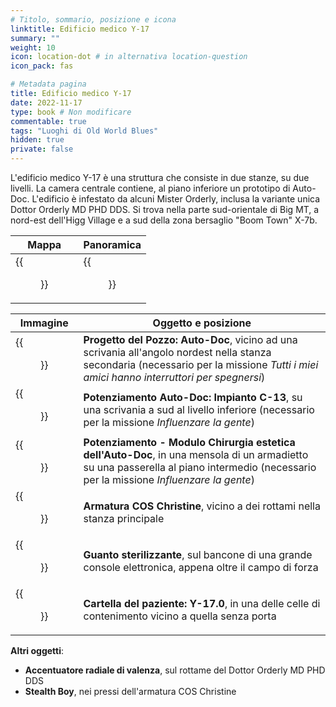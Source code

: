 ```yaml
---
# Titolo, sommario, posizione e icona
linktitle: Edificio medico Y-17
summary: ""
weight: 10
icon: location-dot # in alternativa location-question
icon_pack: fas

# Metadata pagina
title: Edificio medico Y-17
date: 2022-11-17
type: book # Non modificare
commentable: true
tags: "Luoghi di Old World Blues"
hidden: true
private: false
---
```


<div class="fnv">


L'edificio medico Y-17 è una struttura che consiste in due stanze, su due livelli. La camera centrale contiene, al piano inferiore un prototipo di Auto-Doc. L'edificio è infestato da alcuni Mister Orderly, inclusa la variante unica Dottor Orderly MD PHD DDS. Si trova nella parte sud-orientale di Big MT, a nord-est dell'Higg Village e a sud della zona bersaglio "Boom Town" X-7b.

| Mappa | Panoramica |
| ----- | ---------- |
| {{<figure src="fnv/Y-17_MF_loc 1.webp">}}      |   {{<figure src="fnv/Y-17_Medical_Facility.webp">}}         | 

| Immagine                               | Oggetto e posizione                                                                                                                                                                     |
| -------------------------------------- | --------------------------------------------------------------------------------------------------------------------------------------------------------------------------------------- |
| {{<figure src="fnv/X-17_Auto-Doc_tape.webp">}}           | **Progetto del Pozzo: Auto-Doc**, vicino ad una scrivania all'angolo nordest nella stanza secondaria (necessario per la missione _Tutti i miei amici hanno interruttori per spegnersi_) |
| {{<figure src="fnv/Auto-Doc_upgrade_Implant_C13.webp">}} | **Potenziamento Auto-Doc: Impianto C-13**, su una scrivania a sud al livello inferiore (necessario per la missione _Influenzare la gente_)                                              |
| {{<figure src="fnv/Cosmetic_Enhancements_tape.webp">}}   | **Potenziamento - Modulo Chirurgia estetica dell'Auto-Doc**, in una mensola di un armadietto su una passerella al piano intermedio (necessario per la missione _Influenzare la gente_)  |
| {{<figure src="fnv/Busted_Auto-Doc_Y-17.webp">}}         | **Armatura COS Christine**, vicino a dei rottami nella stanza principale                                                                                                                |
| {{<figure src="fnv/Y-17_MF_sterilizer_glove.webp">}}     | **Guanto sterilizzante**, sul bancone di una grande console elettronica, appena oltre il campo di forza                                                                                 |
| {{<figure src="fnv/Y-17_med_center_cells.webp">}}        | **Cartella del paziente: Y-17.0**, in una delle celle di contenimento vicino a quella senza porta                                                                                       |

**Altri oggetti**:
- **Accentuatore radiale di valenza**, sul rottame del Dottor Orderly MD PHD DDS
- **Stealth Boy**, nei pressi dell'armatura COS Christine

</div>

